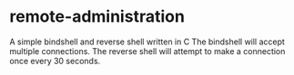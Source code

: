 # remote-administration

A simple bindshell and reverse shell written in C
The bindshell will accept multiple connections.
The reverse shell will attempt to make a connection once every 30 seconds.
